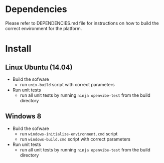 Dependencies
============

Please refer to DEPENDENCIES.md file for instructions on how to build the
correct environment for the platform.

Install
=======

Linux Ubuntu (14.04)
--------------------

- Build the sofware
  - run `unix-build` script with correct parameters
- Run unit tests
  - run all unit tests by running `ninja openvibe-test` from the build directory

Windows 8
---------

- Build the sofware
  - run `windows-initialize-environment.cmd` script
  - run `windows-build.cmd` script with correct parameters
- Run unit tests
  - run all unit tests by running `ninja openvibe-test` from the build directory

